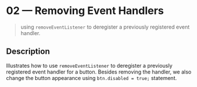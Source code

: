# 02 &mdash; Removing Event Handlers
> using `removeEventListener` to deregister a previously registered event handler.

## Description

Illustrates how to use `removeEventListener` to deregister a previously registered event handler for a button. Besides removing the handler, we also change the button appearance using `btn.disabled = true;` statement.